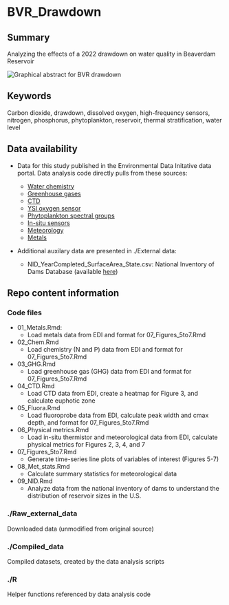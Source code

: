 # BVR_Drawdown

## Summary

Analyzing the effects of a 2022 drawdown on water quality in Beaverdam Reservoir

![Graphical abstract for BVR drawdown](https://github.com/abbylewis/BVR_Drawdown/assets/51751937/cd04fca6-2424-43f3-a99d-2fd2ba2ba5bc)

## Keywords

Carbon dioxide, drawdown, dissolved oxygen, high-frequency sensors, nitrogen, phosphorus, phytoplankton, reservoir, thermal stratification, water level

## Data availability

* Data for this study published in the Environmental Data Initative data portal. Data analysis code directly pulls from these sources: 
    * [Water chemistry](https://portal.edirepository.org/nis/mapbrowse?packageid=edi.199.11)
    * [Greenhouse gases](https://portal.edirepository.org/nis/mapbrowse?packageid=edi.551.7)
    * [CTD](https://portal.edirepository.org/nis/mapbrowse?packageid=edi.200.12)
    * [YSI oxygen sensor](https://portal.edirepository.org/nis/mapbrowse?packageid=edi.198.11)
    * [Phytoplankton spectral groups](https://portal.edirepository.org/nis/mapbrowse?packageid=edi.272.7)
    * [In-situ sensors](https://portal.edirepository.org/nis/mapbrowse?packageid=edi.725.3)
    * [Meteorology](https://portal.edirepository.org/nis/mapbrowse?packageid=edi.389.7)
    * [Metals](https://portal.edirepository.org/nis/mapbrowse?packageid=edi.455.7)

* Additional auxilary data are presented in ./External data:
    * NID_YearCompleted_SurfaceArea_State.csv: National Inventory of Dams Database (available [here](https://nid.sec.usace.army.mil/#/))

## Repo content information

### Code files

* 01_Metals.Rmd:
   * Load metals data from EDI and format for 07_Figures_5to7.Rmd
* 02_Chem.Rmd
   * Load chemistry (N and P) data from EDI and format for 07_Figures_5to7.Rmd
* 03_GHG.Rmd
   * Load greenhouse gas (GHG) data from EDI and format for 07_Figures_5to7.Rmd
* 04_CTD.Rmd
   * Load CTD data from EDI, create a heatmap for Figure 3, and calculate euphotic zone
* 05_Fluora.Rmd
   * Load fluoroprobe data from EDI, calculate peak width and cmax depth, and format for 07_Figures_5to7.Rmd
* 06_Physical metrics.Rmd
   * Load in-situ thermistor and meteorological data from EDI, calculate physical metrics for Figures 2, 3, 4, and 7
* 07_Figures_5to7.Rmd
   * Generate time-series line plots of variables of interest (Figures 5-7)
* 08_Met_stats.Rmd
   * Calculate summary statistics for meteorological data
* 09_NID.Rmd
   * Analyze data from the national inventory of dams to understand the distribution of reservoir sizes in the U.S.

### ./Raw_external_data

Downloaded data (unmodified from original source)

### ./Compiled_data

Compiled datasets, created by the data analysis scripts

### ./R

Helper functions referenced by data analysis code
